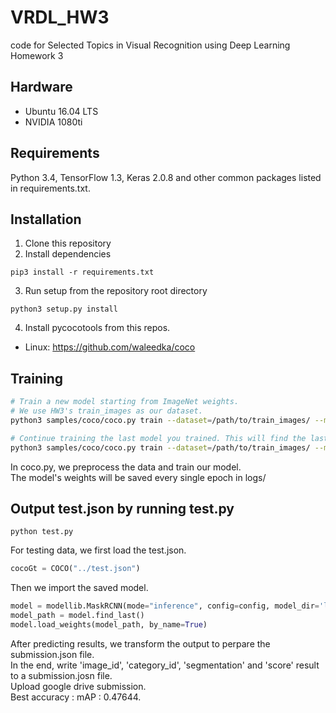 # VRDL_HW3

code for Selected Topics in Visual Recognition using Deep Learning Homework 3

## Hardware

- Ubuntu 16.04 LTS
- NVIDIA 1080ti

## Requirements
Python 3.4, TensorFlow 1.3, Keras 2.0.8 and other common packages listed in requirements.txt.

## Installation

1. Clone this repository
2. Install dependencies
```bach
pip3 install -r requirements.txt
```
3. Run setup from the repository root directory
```bach
python3 setup.py install
```
4. Install pycocotools from this repos.
- Linux: https://github.com/waleedka/coco

## Training
```bash
# Train a new model starting from ImageNet weights.  
# We use HW3's train_images as our dataset.  
python3 samples/coco/coco.py train --dataset=/path/to/train_images/ --model=imagenet

# Continue training the last model you trained. This will find the last trained weights in the model directory.
python3 samples/coco/coco.py train --dataset=/path/to/train_images/ --model=last
```

In coco.py, we preprocess the data and train our model.  
The model's weights will be saved every single epoch in logs/

## Output test.json by running test.py

```bach
python test.py
```

For testing data, we first load the test.json.
```python
cocoGt = COCO("../test.json")
```
Then we import the saved model.
```python
model = modellib.MaskRCNN(mode="inference", config=config, model_dir='logs/')
model_path = model.find_last()
model.load_weights(model_path, by_name=True)
```
After predicting results, we transform the output to perpare the submission.json file.  
In the end, write 'image_id', 'category_id', 'segmentation' and 'score' result to a submission.josn file.  
Upload google drive submission.  
Best accuracy : mAP : 0.47644.  
